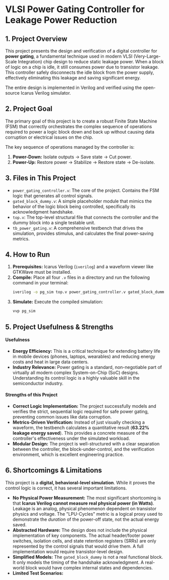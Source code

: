 # VLSI Power Gating Controller for Leakage Power Reduction

## 1. Project Overview

This project presents the design and verification of a digital controller for **power gating**, a fundamental technique used in modern VLSI (Very-Large-Scale Integration) chip design to reduce static leakage power. When a block of logic on a chip is idle, it still consumes power due to transistor leakage. This controller safely disconnects the idle block from the power supply, effectively eliminating this leakage and saving significant energy.

The entire design is implemented in Verilog and verified using the open-source Icarus Verilog simulator.

## 2. Project Goal

The primary goal of this project is to create a robust Finite State Machine (FSM) that correctly orchestrates the complex sequence of operations required to power a logic block down and back up without causing data corruption or electrical issues on the chip.

The key sequence of operations managed by the controller is:
1.  **Power-Down:** Isolate outputs -> Save state -> Cut power.
2.  **Power-Up:** Restore power -> Stabilize -> Restore state -> De-isolate.

## 3. Files in This Project

* `power_gating_controller.v`: The core of the project. Contains the FSM logic that generates all control signals.
* `gated_block_dummy.v`: A simple placeholder module that mimics the behavior of the logic block being controlled, specifically its acknowledgment handshake.
* `top.v`: The top-level structural file that connects the controller and the dummy block into a single testable unit.
* `tb_power_gating.v`: A comprehensive testbench that drives the simulation, provides stimulus, and calculates the final power-saving metrics.

## 4. How to Run

1.  **Prerequisites:** Icarus Verilog (`iverilog`) and a waveform viewer like GTKWave must be installed.
2.  **Compile:** Place all four `.v` files in a directory and run the following command in your terminal:
    ```bash
    iverilog -o pg_sim top.v power_gating_controller.v gated_block_dummy.v tb_power_gating.v
    ```
3.  **Simulate:** Execute the compiled simulation:
    ```bash
    vvp pg_sim
    ```

## 5. Project Usefulness & Strengths

#### Usefulness
* **Energy Efficiency:** This is a critical technique for extending battery life in mobile devices (phones, laptops, wearables) and reducing energy costs and heat in large data centers.
* **Industry Relevance:** Power gating is a standard, non-negotiable part of virtually all modern complex System-on-Chip (SoC) designs. Understanding its control logic is a highly valuable skill in the semiconductor industry.

#### Strengths of this Project
* **Correct Logic Implementation:** The project successfully models and verifies the strict, sequential logic required for safe power gating, preventing common issues like data corruption.
* **Metrics-Driven Verification:** Instead of just visually checking a waveform, the testbench calculates a quantitative result (**63.22% leakage energy saved**). This provides a concrete measure of the controller's effectiveness under the simulated workload.
* **Modular Design:** The project is well-structured with a clear separation between the controller, the block-under-control, and the verification environment, which is excellent engineering practice.

## 6. Shortcomings & Limitations

This project is a **digital, behavioral-level simulation**. While it proves the control logic is correct, it has several important limitations.

* **No Physical Power Measurement:** The most significant shortcoming is that **Icarus Verilog cannot measure real physical power (in Watts)**. Leakage is an analog, physical phenomenon dependent on transistor physics and voltage. The "LPU-Cycles" metric is a logical proxy used to demonstrate the *duration* of the power-off state, not the actual energy saved.
* **Abstracted Hardware:** The design does not include the physical implementation of key components. The actual header/footer power switches, isolation cells, and state retention registers (SRRs) are only represented by the control signals that would drive them. A full implementation would require transistor-level design.
* **Simplified Models:** The `gated_block_dummy` is not a real functional block. It only models the timing of the handshake acknowledgment. A real-world block would have complex internal states and dependencies.
* **Limited Test Scenarios:**
